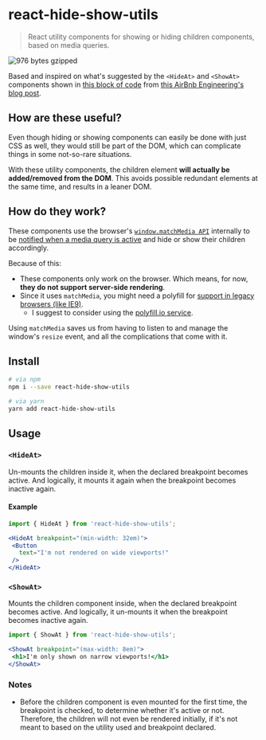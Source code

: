 # react-hide-show-utils
> React utility components for showing or hiding children components, based on media queries.

![976 bytes gzipped](https://img.shields.io/badge/gzipped-976_bytes-brightgreen.svg)

Based and inspired on what's suggested by the `<HideAt>` and `<ShowAt>` components shown 
in [this block of code](https://medium.com/airbnb-engineering/rearchitecting-airbnbs-frontend-5e213efc24d2#d5f9) 
from [this AirBnb Engineering's blog post](https://medium.com/airbnb-engineering/rearchitecting-airbnbs-frontend-5e213efc24d2).

## How are these useful?

Even though hiding or showing components can easily be done with just CSS as well,
they would still be part of the DOM, which can complicate things in some not-so-rare situations.

With these utility components, the children element **will actually be added/removed from the DOM**.
This avoids possible redundant elements at the same time, and results in a leaner DOM.

## How do they work?

These components use the browser's [`window.matchMedia API`](https://developer.mozilla.org/en-US/docs/Web/API/window/matchMedia) internally to be 
[notified when a media query is active](https://developer.mozilla.org/en-US/docs/Web/CSS/Media_Queries/Testing_media_queries#Receiving_query_notifications)
and hide or show their children accordingly.

Because of this:

* These components only work on the browser. Which means, for now, **they do not support server-side rendering**.
* Since it uses `matchMedia`, you might need a polyfill for [support in legacy browsers (like IE9)](http://caniuse.com/#feat=matchmedia).
  * I suggest to consider using the [polyfill.io service](https://polyfill.io/).
  
Using `matchMedia` saves us from having to listen to and manage the window's `resize` event,
and all the complications that come with it.

## Install

```bash
# via npm
npm i --save react-hide-show-utils

# via yarn
yarn add react-hide-show-utils
```

## Usage

### `<HideAt>`

Un-mounts the children inside it, when the declared breakpoint becomes active.
And logically, it mounts it again when the breakpoint becomes inactive again.

#### Example

```jsx
import { HideAt } from 'react-hide-show-utils';

<HideAt breakpoint="(min-width: 32em)">
 <Button
   text="I'm not rendered on wide viewports!"
 /> 
</HideAt>
```

### `<ShowAt>`

Mounts the children component inside, when the declared breakpoint becomes active.
And logically, it un-mounts it when the breakpoint becomes inactive again.

```jsx
import { ShowAt } from 'react-hide-show-utils';

<ShowAt breakpoint="(max-width: 8em)">
 <h1>I'm only shown on narrow viewports!</h1>
</ShowAt>
```

### Notes

* Before the children component is even mounted for the first time,
the breakpoint is checked, to determine whether it's active or not.
Therefore, the children will not even be rendered initially,
if it's not meant to based on the utility used and breakpoint declared.
